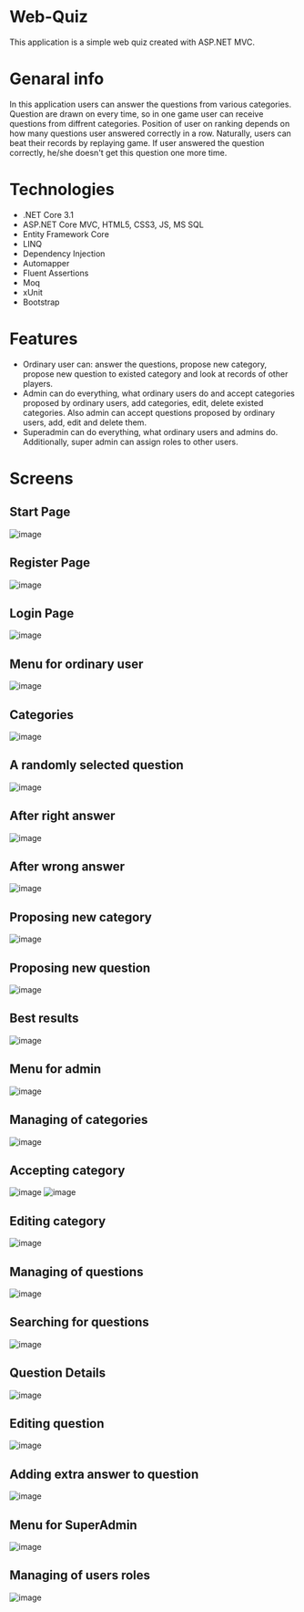 # Web-Quiz
This application is a simple web quiz created with ASP.NET MVC.

# Genaral info
In this application users can answer the questions from various categories. Question are drawn on every time, so in one game user can receive questions from diffrent
categories. Position of user on ranking depends on how many questions user answered correctly in a row. Naturally, users can beat their records by replaying game.
If user answered the question correctly, he/she doesn't get this question one more time.

# Technologies
* .NET Core 3.1
* ASP.NET Core MVC, HTML5, CSS3, JS, MS SQL
* Entity Framework Core
* LINQ
* Dependency Injection
* Automapper
* Fluent Assertions
* Moq
* xUnit
* Bootstrap

# Features
* Ordinary user can: answer the questions, propose new category, propose new question to existed category and look at records of other players.
* Admin can do everything, what ordinary users do and accept categories proposed by ordinary users, add categories, edit, delete existed categories. Also admin can accept
questions proposed by ordinary users, add, edit and delete them.
* Superadmin can do everything, what ordinary users and admins do. Additionally, super admin can assign roles to other users.

# Screens
## Start Page
![image](https://user-images.githubusercontent.com/68864609/165137721-cd5c38d1-71c3-4925-970d-7c5b22cf6bb5.png)

## Register Page
![image](https://user-images.githubusercontent.com/68864609/165136509-f686626e-be6a-4f58-821a-8850a0580e12.png)

## Login Page
![image](https://user-images.githubusercontent.com/68864609/165139059-7994417e-5cb9-487e-bf0d-696edabd0305.png)

## Menu for ordinary user
![image](https://user-images.githubusercontent.com/68864609/165139143-d53fde14-be0d-486d-8179-8c2bcebbafc8.png)

## Categories
![image](https://user-images.githubusercontent.com/68864609/165139173-1dd5d814-5c09-48f8-8db8-e34870ae94d0.png)

## A randomly selected question
![image](https://user-images.githubusercontent.com/68864609/165139236-6d77635f-cf0e-4573-81d0-30a3808f38f4.png)

## After right answer
![image](https://user-images.githubusercontent.com/68864609/165139316-a75c4f71-b1d9-4bfb-a094-32465053ccc1.png)

## After wrong answer
![image](https://user-images.githubusercontent.com/68864609/165139392-f16f2ce4-8675-4d52-a40b-1d9ffd59e189.png)

## Proposing new category
![image](https://user-images.githubusercontent.com/68864609/165140218-7e480858-6121-47bf-adf7-4bb8bded1cd6.png)

## Proposing new question
![image](https://user-images.githubusercontent.com/68864609/165140353-00ee7411-77a1-4e18-839c-4a7a1325fc50.png)

## Best results
![image](https://user-images.githubusercontent.com/68864609/165140422-ef8d3bb4-e413-48e6-b8e6-7171e6662f37.png)

## Menu for admin
![image](https://user-images.githubusercontent.com/68864609/165140617-8cdd7d11-91ca-4947-9596-29ff5a5382c3.png)

## Managing of categories
![image](https://user-images.githubusercontent.com/68864609/165140683-58bd4bb2-2f0e-4dff-aa62-237329a2be6a.png)

## Accepting category
![image](https://user-images.githubusercontent.com/68864609/165144772-ae26c53e-6afc-4d6a-bb9c-eb58be4837cf.png)
![image](https://user-images.githubusercontent.com/68864609/165144819-4def62ad-5523-4013-85f5-3f848c0ec96e.png)

## Editing category
![image](https://user-images.githubusercontent.com/68864609/165140820-9ccb6417-367d-47b0-847d-08bb432ad70d.png)

## Managing of questions
![image](https://user-images.githubusercontent.com/68864609/165141427-0f9976f9-80ce-4ef5-8f10-a7d22a8e7ee0.png)

## Searching for questions
![image](https://user-images.githubusercontent.com/68864609/165142091-39864a5f-7a9a-43e2-a905-2fa9f489a67a.png)

## Question Details
![image](https://user-images.githubusercontent.com/68864609/165141600-2311e15e-dfa0-48bd-ac50-d1b140b5cb49.png)

## Editing question
![image](https://user-images.githubusercontent.com/68864609/165141708-412c3e15-f739-4bf0-9fc5-5e4b28901a69.png)

## Adding extra answer to question
![image](https://user-images.githubusercontent.com/68864609/165141826-526a0831-78f7-47d2-8639-70a38bbfca7e.png)

## Menu for SuperAdmin
![image](https://user-images.githubusercontent.com/68864609/165142256-f45c6801-a949-4798-a675-db851e62a315.png)

## Managing of users roles
![image](https://user-images.githubusercontent.com/68864609/165142378-a58bf45f-b679-46d0-a08a-1c4d945d232f.png)

 






